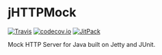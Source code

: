 # jHTTPMock

[![Travis](https://travis-ci.org/voho/jhttpmock.svg?branch=master)](https://travis-ci.org/voho/jhttpmock) 
[![codecov.io](https://codecov.io/github/voho/jhttpmock/coverage.svg?branch=master)](https://codecov.io/github/voho/jhttpmock?branch=master)
[![JitPack](https://jitpack.io/v/voho/jhttpmock.svg)](https://jitpack.io/#voho/jhttpmock)

Mock HTTP Server for Java built on Jetty and JUnit.


